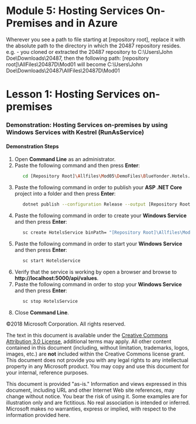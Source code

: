 # Module 5: Hosting Services On-Premises and in Azure

 Wherever you see a path to file starting at [repository root], replace it with the absolute path to the directory in which the 20487 repository resides. 
 e.g. - you cloned or extracted the 20487 repository to C:\Users\John Doe\Downloads\20487, then the following path: [repository root]\AllFiles\20487D\Mod01 will become C:\Users\John Doe\Downloads\20487\AllFiles\20487D\Mod01

# Lesson 1: Hosting Services on-premises

### Demonstration: Hosting Services on-premises by using Windows Services with Kestrel (RunAsService)

#### Demonstration Steps

1. Open **Command Line** as an administrator.
2. Paste the following command and then press **Enter**:
   ```bash
      cd [Repository Root]\Allfiles\Mod05\DemoFiles\BlueYonder.Hotels.Service
   ```
3. Paste the following command in order to publish your **ASP .NET Core** project into a folder and then press **Enter**:
   ```bash
      dotnet publish --configuration Release --output [Repository Root]\Allfiles\Mod05\DemoFiles\BlueYonder.Hotels.Service
   ```
4. Paste the following command in order to create your **Windows Service** and then press **Enter**:
   ```bash
      sc create HotelsService binPath= "[Repository Root]\Allfiles\Mod05\DemoFiles\BlueYonder.Hotels.Service\BlueYonder.Hotels.Service.exe"
   ```
5. Paste the following command in order to start your **Windows Service** and then press **Enter**:
   ```bash
      sc start HotelsService
   ```
6. Verify that the service is working by open a browser and browse to **http://localhost:5000/api/values**.
7. Paste the following command in order to stop your **Windows Service** and then press **Enter**:
   ```bash
      sc stop HotelsService
   ```
8. Close **Command Line**.




©2018 Microsoft Corporation. All rights reserved.

The text in this document is available under the [Creative Commons Attribution 3.0 License](https://creativecommons.org/licenses/by/3.0/legalcode), additional terms may apply. All other content contained in this document (including, without limitation, trademarks, logos, images, etc.) are **not** included within the Creative Commons license grant. This document does not provide you with any legal rights to any intellectual property in any Microsoft product. You may copy and use this document for your internal, reference purposes.

This document is provided &quot;as-is.&quot; Information and views expressed in this document, including URL and other Internet Web site references, may change without notice. You bear the risk of using it. Some examples are for illustration only and are fictitious. No real association is intended or inferred. Microsoft makes no warranties, express or implied, with respect to the information provided here.
